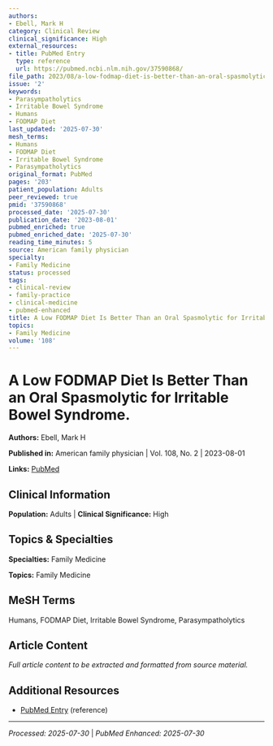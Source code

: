 ```yaml
---
authors:
- Ebell, Mark H
category: Clinical Review
clinical_significance: High
external_resources:
- title: PubMed Entry
  type: reference
  url: https://pubmed.ncbi.nlm.nih.gov/37590868/
file_path: 2023/08/a-low-fodmap-diet-is-better-than-an-oral-spasmolytic-for-irr.md
issue: '2'
keywords:
- Parasympatholytics
- Irritable Bowel Syndrome
- Humans
- FODMAP Diet
last_updated: '2025-07-30'
mesh_terms:
- Humans
- FODMAP Diet
- Irritable Bowel Syndrome
- Parasympatholytics
original_format: PubMed
pages: '203'
patient_population: Adults
peer_reviewed: true
pmid: '37590868'
processed_date: '2025-07-30'
publication_date: '2023-08-01'
pubmed_enriched: true
pubmed_enriched_date: '2025-07-30'
reading_time_minutes: 5
source: American family physician
specialty:
- Family Medicine
status: processed
tags:
- clinical-review
- family-practice
- clinical-medicine
- pubmed-enhanced
title: A Low FODMAP Diet Is Better Than an Oral Spasmolytic for Irritable Bowel Syndrome.
topics:
- Family Medicine
volume: '108'
---
```


# A Low FODMAP Diet Is Better Than an Oral Spasmolytic for Irritable Bowel Syndrome.

**Authors:** Ebell, Mark H

**Published in:** American family physician | Vol. 108, No. 2 | 2023-08-01

**Links:** [PubMed](https://pubmed.ncbi.nlm.nih.gov/37590868/)

## Clinical Information

**Population:** Adults | **Clinical Significance:** High

## Topics & Specialties

**Specialties:** Family Medicine

**Topics:** Family Medicine

## MeSH Terms

Humans, FODMAP Diet, Irritable Bowel Syndrome, Parasympatholytics

## Article Content

*Full article content to be extracted and formatted from source material.*

## Additional Resources

- [PubMed Entry](https://pubmed.ncbi.nlm.nih.gov/37590868/) (reference)

---

*Processed: 2025-07-30* | *PubMed Enhanced: 2025-07-30*
